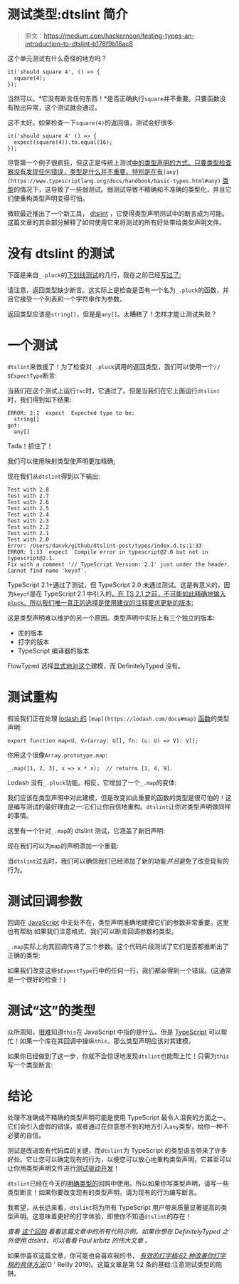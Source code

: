 # 测试类型:dtslint 简介

> 原文：<https://medium.com/hackernoon/testing-types-an-introduction-to-dtslint-b178f9b18ac8>

这个单元测试有什么奇怪的地方吗？

```
it('should square 4', () => {
  square(4);
});
```

当然可以。*它没有断言任何东西！*是否正确执行`square`并不重要。只要函数没有抛出异常，这个测试就会通过。

这不太好。如果检查一下`square(4)`的返回值，测试会好很多:

```
it('should square 4' () => {
  expect(square(4)).to.equal(16);
});
```

尽管第一个例子很疯狂，但这正是传统上测试[中的类型声明的方式。只要类型检查器没有发现任何错误，类型是什么并不重要。特别是在有](https://github.com/DefinitelyTyped/DefinitelyTyped)`[any](https://www.typescriptlang.org/docs/handbook/basic-types.html#any)` [类型](https://www.typescriptlang.org/docs/handbook/basic-types.html#any)的情况下，这导致了一些弱测试。弱测试导致不精确和不准确的类型化，并且它们使重构类型声明变得可怕。

微软最近推出了一个新工具， [dtslint](https://github.com/Microsoft/dtslint) ，它使得类型声明测试中的断言成为可能。这篇文章的其余部分解释了如何使用它来将测试的所有好处带给类型声明文件。

# 没有 dtslint 的测试

下面是来自`_.pluck`的[下划线测试](https://github.com/DefinitelyTyped/DefinitelyTyped/blob/3289762cca59308bf092e4b49ea2242ef27fc23e/types/underscore/underscore-tests.ts#L173-L174)的几行，我在之前已经[写过了:](/@danvdk/a-typed-pluck-exploring-typescript-2-1s-mapped-types-c15f72bf4ca8)

请注意，返回类型缺少断言。这实际上是检查是否有一个名为`_.pluck`的函数，并且它接受一个列表和一个字符串作为参数。

返回类型应该是`string[]`，但是是`any[]`。太糟糕了！怎样才能让测试失败？

# 一个测试

`dtslint`来救援了！为了检查对`_.pluck`调用的返回类型，我们可以使用一个`// $ExpectType`断言:

当我们在这个测试上运行`tsc`时，它通过了。但是当我们在它上面运行`dtslint`时，我们得到如下结果:

```
ERROR: 2:1  expect  Expected type to be:
  string[]
got:
  any[]
```

Tada！抓住了！

我们可以使用映射类型使声明更加精确[:](/@danvdk/a-typed-pluck-exploring-typescript-2-1s-mapped-types-c15f72bf4ca8)

现在我们从`dtslint`得到以下输出:

```
Test with 2.8
Test with 2.7
Test with 2.6
Test with 2.5
Test with 2.4
Test with 2.3
Test with 2.2
Test with 2.1
Test with 2.0
Error: /Users/danvk/github/dtslint-post/types/index.d.ts:1:33
ERROR: 1:33  expect  Compile error in typescript@2.0 but not in typescript@2.1.
Fix with a comment '// TypeScript Version: 2.1' just under the header.
Cannot find name 'keyof'.
```

TypeScript 2.1+通过了测试，但 TypeScript 2.0 未通过测试。这是有意义的，因为`keyof`是在 TypeScript 2.1 中引入的[。在 TS 2.1 之前，不可能如此精确地输入`pluck`。所以我们唯一真正的选择是使用建议的注释要求更新的版本:](https://www.typescriptlang.org/docs/handbook/release-notes/typescript-2-1.html)

这是类型声明难以维护的另一个原因。类型声明中实际上有三个独立的版本:

*   库的版本
*   打字的版本
*   TypeScript 编译器的版本

FlowTyped 选择[显式地对这个](https://github.com/flowtype/flow-typed/tree/614bf49aa8b00b72c41caab1120094bc10fb9476/definitions/npm/underscore_v1.x.x)建模，而 DefinitelyTyped 没有。

# 测试重构

假设我们正在处理 [lodash 的](https://lodash.com/docs#map) `[map](https://lodash.com/docs#map)` [函数](https://lodash.com/docs#map)的类型声明:

```
export function map<U, V>(array: U[], fn: (u: U) => V): V[];
```

你用这个很像`Array.prototype.map`:

```
_.map([1, 2, 3], x => x * x);  // returns [1, 4, 9].
```

Lodash 没有`_.pluck`功能。相反，它增加了一个`_.map`的变体:

我们应该在类型声明中对此建模，但是改变如此重要的函数的类型是很可怕的！这是编写测试的最好理由之一:它们让你自信地重构。`dtslint`让你对类型声明做同样的事情。

这里有一个针对`_.map`的 dtslint 测试，它涵盖了新旧声明:

现在我们可以为`map`的声明添加一个重载:

当`dtslint`过去时，我们可以确信我们已经添加了新的功能*并且*避免了改变现有的行为。

# 测试回调参数

回调在 [JavaScript](https://hackernoon.com/tagged/javascript) 中无处不在，类型声明准确地建模它们的参数非常重要。这里也有帮助:如果我们注意格式，我们可以断言回调参数的类型。

`_.map`实际上向其回调传递了三个参数。这个代码片段测试了它们是否都推断出了正确的类型:

如果我们改变这些`$ExpectType`行中的任何一行，我们都会得到一个错误。(这通常是一个很好的检查！)

# 测试“这”的类型

众所周知，[很难](https://twitter.com/bendhalpern/status/578925947245633536?lang=en)知道`this`在 JavaScript 中指的是什么。但是 [TypeScript](https://hackernoon.com/tagged/typescript) 可以帮忙！如果一个库在其回调中操纵`this`，那么类型声明应该对其建模。

如果你已经做到了这一步，你就不会惊讶地发现`dtslint`也能帮上忙！只需为`this`写一个类型断言:

# 结论

处理不准确或不精确的类型声明可能是使用 TypeScript 最令人沮丧的方面之一。它们会引入虚假的错误，或者通过在你意想不到的地方引入`any`类型，给你一种不必要的自信。

测试是改进现有代码库的关键，而`dtslint`为 TypeScript 的类型语言带来了许多好处。它让您可以确定现有的行为，以便您可以放心地重构类型声明。它甚至可以让你用类型声明文件进行[测试驱动开发](https://en.wikipedia.org/wiki/Test-driven_development)！

`dtslint`已经在今天的[明确类型的](https://github.com/DefinitelyTyped/DefinitelyTyped)回购中使用。所以如果你写类型声明，请写一些类型断言！如果你要改变现有的类型声明，请为现有的行为编写断言。

我希望，从长远来看，`dtslint`将为所有 TypeScript 用户带来质量显著提高的类型声明。这意味着更好的打字体验，即使你不知道`dtslint`的存在！

*查看* [*这个回购*](https://github.com/danvk/dtslint-post/) *看看这篇文章中的所有代码示例。如果你想在 DefinitelyTyped 之外使用 dtslint，可以看看 Paul krbitz 的伟大文章* *。*

如果你喜欢这篇文章，你可能也会喜欢我的书， [*有效的打字稿:62 种改善你打字稿的具体方法*](https://www.amazon.com/Effective-TypeScript-Specific-Ways-Improve/dp/1492053740)(O ' Reilly 2019)。这篇文章是第 52 条的基础:注意测试类型的陷阱。